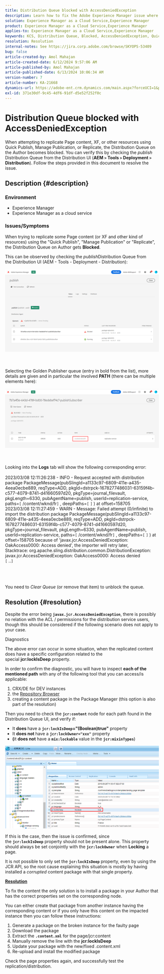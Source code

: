 ```yaml
---
title: Distribution Queue blocked with AccessDeniedException
description: Learn how to fix the Adobe Experience Manager issue where the Distribution Queue on Author gets Blocked.
solution: Experience Manager as a Cloud Service,Experience Manager
product: Experience Manager as a Cloud Service,Experience Manager
applies-to: Experience Manager as a Cloud Service,Experience Manager
keywords: KCS, Distribution Queue, Blocked, AccessDeniedException, Quick Publish, Author, Error, AEM, AEMaaCS, Experience Manager as a Cloud Service
resolution: Resolution
internal-notes: See https://jira.corp.adobe.com/browse/SKYOPS-53409
bug: false
article-created-by: Amol Mahajan
article-created-date: 6/12/2024 9:57:06 AM
article-published-by: Amol Mahajan
article-published-date: 6/13/2024 10:06:34 AM
version-number: 7
article-number: KA-21668
dynamics-url: https://adobe-ent.crm.dynamics.com/main.aspx?forceUCI=1&pagetype=entityrecord&etn=knowledgearticle&id=cac46b1d-a228-ef11-840a-000d3a5a67ba
exl-id: 371e30df-9c45-4df6-91df-d5e52f252f0c
---
```

# Distribution Queue blocked with AccessDeniedException


When attempting to replicate Page content, XF, or other resources using Quick Publish, Manage Publication, or Replicate, the Distribution Queue on the Author becomes blocked. You can verify this by checking the *publish* Distribution Queue from the Distribution UI (<b>AEM `>`  Tools `>`  Deployment `>`  Distribution</b>). Follow the steps provided in this document to resolve the issue.

## Description {#description}


### <b>Environment</b>

- Experience Manager
- Experience Manager as a cloud service




### <b>Issues/Symptoms</b>

When trying to replicate some Page content (or XF and other kind of resources) using the "Quick Publish", "Manage Publication" or "Replicate", the Distribution Queue on Author gets <b>Blocked</b>.



This can be observed by checking the *publish*Distribution Queue from the Distribution UI (AEM - Tools - Deployment - Distribution):
<br><br>![](assets/___cbc46b1d-a228-ef11-840a-000d3a5a67ba___.png)<br><br> <br><br>Selecting the Golden Publisher queue (entry in bold from the list), more details are given and in particular the involved <b>PATH</b> (there can be multiple elements here):<br><br>![](assets/___cdc46b1d-a228-ef11-840a-000d3a5a67ba___.png)<br><br> <br><br>Looking into the <b>Logs</b> tab will show the following corresponding error:<br><br>2023/03/08 12:11:26:238 - INFO - Request accepted with distribution package PackageMessage(pubSlingId=a1133c97-6809-411e-a435-4eea0ecbe889, reqType=ADD, pkgId=dstrpck-1678277486031-63159f4b-c577-4079-8741-d41660597d20, pkgType=journal_filevault, pkgLength=6330, pubAgentName=publish, userId=replication-service, paths=`[` /content/wknd/fr`]` , deepPaths=`[` `]` ) at offset=158705
<br>2023/03/08 12:11:27:459 - WARN - Message: Failed attempt (0/infinite) to import the distribution package PackageMessage(pubSlingId=a1133c97-6809-411e-a435-4eea0ecbe889, reqType=ADD, pkgId=dstrpck-1678277486031-63159f4b-c577-4079-8741-d41660597d20, pkgType=journal_filevault, pkgLength=6330, pubAgentName=publish, userId=replication-service, paths=`[` /content/wknd/fr`]` , deepPaths=`[` `]` ) at offset=158705 because of 'javax.jcr.AccessDeniedException: OakAccess0000: Access denied', the importer will retry later,
<br>Stacktrace: org.apache.sling.distribution.common.DistributionException: javax.jcr.AccessDeniedException: OakAccess0000: Access denied
<br>`[` ..`]` <br><br><br> <br><br>You need to *Clear Queue* (or remove that item) to unblock the queue.<br>

## Resolution {#resolution}


Despite the error being <b>`javax.jcr.AccessDeniedException`</b>, there is possibly no relation with the ACL / permissions for the distribution service users, though this should be considered if the following scenario does not apply to your case.



Diagnostics

The above error can occur in some situation, when the replicated content does have a specific configuration related to the special <b>jcr:lockIsDeep</b> property.

In order to confirm the diagnostic, you will have to inspect <b>each of the mentioned path</b> with any of the following tool that you can access/is applicable:

1. CRX/DE for DEV instances
2. the [Repository Browser](https://experienceleague.adobe.com/docs/experience-manager-cloud-service/content/implementing/developer-tools/repository-browser.html?lang=en)
3. creating a content package in the Package Manager (this option is also part of the resolution)


Then you need to check the <b>`jcr:content`</b> node for each path found in the Distribution Queue UI, and verify if:

- It <b>does </b>have a <b>`jcr:lockIsDeep`="(Boolean)true"</b> property
- It <b>does not </b>have a <b>`jcr:lockOwner="xxx"`</b> property
- <b>(</b>it <b>does not</b> have a <b>`mix:lockable`</b> value in the <b>`jcr:mixinTypes`</b>)


![](assets/e5fb7aa2-d8bd-ed11-83ff-6045bd0065b6.png)

If this is the case, then the issue is confirmed, since the <b>`jcr:lockIsDeep`</b> property should not be present alone. This property should always be set conjointly with the <b>`jcr:lockOwner`</b> when <b>Locking</b> a page.

It is not possible to only set the <b>`jcr:lockIsDeep`</b> property, even by using the JCR API, so the root cause explaining this situation is mostly by having installed a *corrupted* content package with that single property.



<u><b>Resolution</b></u>

To fix the content the only solution is to install a package in your Author that has the correct properties set on the corresponding node.

You can either create that package from another instance having the corresponding content or if you only have this content on the impacted instance then you can follow these instructions:

1. Generate a package on the broken instance for the faulty page
2. Download the package
3. Extract the <b>`.content.xml`</b> for the page/jcr:content
4. Manually remove the line with the <b>jcr:lockIsDeep</b>
5. Update your package with the new/fixed .content.xml
6. Re-upload and install the modified package


Check the page properties again, and successfully test the replication/distribution.
